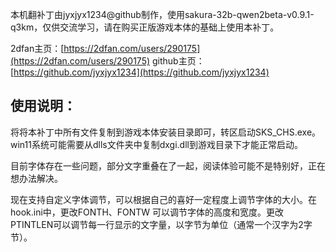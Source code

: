 本机翻补丁由jyxjyx1234@github制作，使用sakura-32b-qwen2beta-v0.9.1-q3km，仅供交流学习，请在购买正版游戏本体的基础上使用本补丁。

2dfan主页：[https://2dfan.com/users/290175](https://2dfan.com/users/290175)
github主页：[https://github.com/jyxjyx1234](https://github.com/jyxjyx1234)

## 使用说明：

将将本补丁中所有文件复制到游戏本体安装目录即可，转区启动SKS_CHS.exe。win11系统可能需要从dlls文件夹中复制dxgi.dll到游戏目录下才能正常启动。

目前字体存在一些问题，部分文字重叠在了一起，阅读体验可能不是特别好，正在想办法解决。

现在支持自定义字体调节，可以根据自己的喜好一定程度上调节字体的大小。在hook.ini中，更改FONTH、FONTW 可以调节字体的高度和宽度。更改PTINTLEN可以调节每一行显示的文字量，以字节为单位（通常一个汉字为2字节）。
